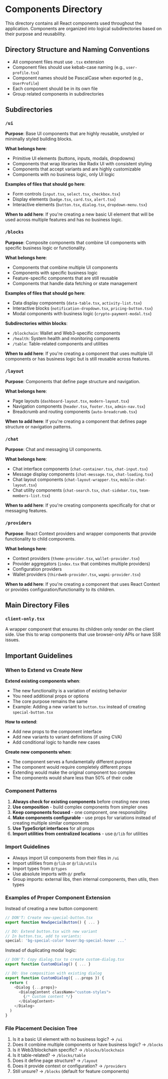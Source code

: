 # Components Directory

This directory contains all React components used throughout the application.
Components are organized into logical subdirectories based on their purpose and
reusability.

## Directory Structure and Naming Conventions

- All component files must use `.tsx` extension
- Component files should use kebab-case naming (e.g., `user-profile.tsx`)
- Component names should be PascalCase when exported (e.g., `UserProfile`)
- Each component should be in its own file
- Group related components in subdirectories

## Subdirectories

### `/ui`

**Purpose**: Base UI components that are highly reusable, unstyled or minimally
styled building blocks.

**What belongs here**:

- Primitive UI elements (buttons, inputs, modals, dropdowns)
- Components that wrap libraries like Radix UI with consistent styling
- Components that accept variants and are highly customizable
- Components with no business logic, only UI logic

**Examples of files that should go here**:

- Form controls (`input.tsx`, `select.tsx`, `checkbox.tsx`)
- Display elements (`badge.tsx`, `card.tsx`, `alert.tsx`)
- Interactive elements (`button.tsx`, `dialog.tsx`, `dropdown-menu.tsx`)

**When to add here**: If you're creating a new basic UI element that will be
used across multiple features and has no business logic.

### `/blocks`

**Purpose**: Composite components that combine UI components with specific
business logic or functionality.

**What belongs here**:

- Components that combine multiple UI components
- Components with specific business logic
- Feature-specific components that are still reusable
- Components that handle data fetching or state management

**Examples of files that should go here**:

- Data display components (`data-table.tsx`, `activity-list.tsx`)
- Interactive blocks (`notification-dropdown.tsx`, `pricing-button.tsx`)
- Modal components with business logic (`crypto-payment-modal.tsx`)

**Subdirectories within blocks**:

- `/blockchain`: Wallet and Web3-specific components
- `/health`: System health and monitoring components
- `/table`: Table-related components and utilities

**When to add here**: If you're creating a component that uses multiple UI
components or has business logic but is still reusable across features.

### `/layout`

**Purpose**: Components that define page structure and navigation.

**What belongs here**:

- Page layouts (`dashboard-layout.tsx`, `modern-layout.tsx`)
- Navigation components (`header.tsx`, `footer.tsx`, `admin-nav.tsx`)
- Breadcrumb and routing components (`auto-breadcrumb.tsx`)

**When to add here**: If you're creating a component that defines page structure
or navigation patterns.

### `/chat`

**Purpose**: Chat and messaging UI components.

**What belongs here**:

- Chat interface components (`chat-container.tsx`, `chat-input.tsx`)
- Message display components (`chat-message.tsx`, `chat-loading.tsx`)
- Chat layout components (`chat-layout-wrapper.tsx`, `mobile-chat-layout.tsx`)
- Chat utility components (`chat-search.tsx`, `chat-sidebar.tsx`,
  `team-members-list.tsx`)

**When to add here**: If you're creating components specifically for chat or
messaging features.

### `/providers`

**Purpose**: React Context providers and wrapper components that provide
functionality to child components.

**What belongs here**:

- Context providers (`theme-provider.tsx`, `wallet-provider.tsx`)
- Provider aggregators (`index.tsx` that combines multiple providers)
- Configuration providers
- Wallet providers (`thirdweb-provider.tsx`, `wagmi-provider.tsx`)

**When to add here**: If you're creating a component that uses React Context or
provides configuration/functionality to its children.

## Main Directory Files

### `client-only.tsx`

A wrapper component that ensures its children only render on the client side.
Use this to wrap components that use browser-only APIs or have SSR issues.

## Important Guidelines

### When to Extend vs Create New

**Extend existing components when**:

- The new functionality is a variation of existing behavior
- You need additional props or options
- The core purpose remains the same
- Example: Adding a new variant to `button.tsx` instead of creating
  `special-button.tsx`

**How to extend**:

- Add new props to the component interface
- Add new variants to variant definitions (if using CVA)
- Add conditional logic to handle new cases

**Create new components when**:

- The component serves a fundamentally different purpose
- The component would require completely different props
- Extending would make the original component too complex
- The components would share less than 50% of their code

### Component Patterns

1. **Always check for existing components** before creating new ones
2. **Use composition** - build complex components from simpler ones
3. **Keep components focused** - one component, one responsibility
4. **Make components configurable** - use props for variations instead of
   creating multiple similar components
5. **Use TypeScript interfaces** for all props
6. **Import utilities from centralized locations** - use `@/lib` for utilities

### Import Guidelines

- Always import UI components from their files in `/ui`
- Import utilities from `@/lib` or `@/lib/utils`
- Import types from `@/types`
- Use absolute imports with `@/` prefix
- Group imports: external libs, then internal components, then utils, then types

### Examples of Proper Component Extension

Instead of creating a new button component:

```typescript
// DON'T: Create new-special-button.tsx
export function NewSpecialButton() { ... }

// DO: Extend button.tsx with new variant
// In button.tsx, add to variants:
special: 'bg-special-color hover:bg-special-hover ...'
```

Instead of duplicating modal logic:

```typescript
// DON'T: Copy dialog.tsx to create custom-dialog.tsx
export function CustomDialog() { ... }

// DO: Use composition with existing dialog
export function CustomDialog({ ...props }) {
  return (
    <Dialog {...props}>
      <DialogContent className="custom-styles">
        {/* Custom content */}
      </DialogContent>
    </Dialog>
  )
}
```

### File Placement Decision Tree

1. Is it a basic UI element with no business logic? → `/ui`
2. Does it combine multiple components or have business logic? → `/blocks`
3. Is it Web3/blockchain specific? → `/blocks/blockchain`
4. Is it table-related? → `/blocks/table`
5. Does it define page structure? → `/layout`
6. Does it provide context or configuration? → `/providers`
7. Still unsure? → `/blocks` (default for feature components)
